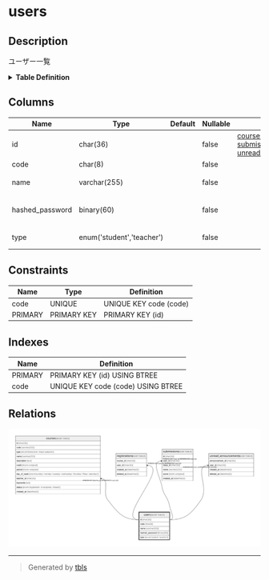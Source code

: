# users

## Description

ユーザー一覧

<details>
<summary><strong>Table Definition</strong></summary>

```sql
CREATE TABLE `users` (
  `id` char(36) COLLATE utf8mb4_bin NOT NULL,
  `code` char(8) COLLATE utf8mb4_bin NOT NULL,
  `name` varchar(255) COLLATE utf8mb4_bin NOT NULL,
  `hashed_password` binary(60) NOT NULL,
  `type` enum('student','teacher') COLLATE utf8mb4_bin NOT NULL,
  PRIMARY KEY (`id`),
  UNIQUE KEY `code` (`code`)
) ENGINE=InnoDB DEFAULT CHARSET=utf8mb4 COLLATE=utf8mb4_bin
```

</details>

## Columns

| Name            | Type                      | Default | Nullable | Children                                                                                                                              | Parents | Comment                |
| --------------- | ------------------------- | ------- | -------- | ------------------------------------------------------------------------------------------------------------------------------------- | ------- | ---------------------- |
| id              | char(36)                  |         | false    | [courses](courses.md) [registrations](registrations.md) [submissions](submissions.md) [unread_announcements](unread_announcements.md) |         |                        |
| code            | char(8)                   |         | false    |                                                                                                                                       |         | 学籍番号                   |
| name            | varchar(255)              |         | false    |                                                                                                                                       |         | ユーザー名                  |
| hashed_password | binary(60)                |         | false    |                                                                                                                                       |         | 暗号化されたパスワード            |
| type            | enum('student','teacher') |         | false    |                                                                                                                                       |         | 学生・教員                  |

## Constraints

| Name    | Type        | Definition             |
| ------- | ----------- | ---------------------- |
| code    | UNIQUE      | UNIQUE KEY code (code) |
| PRIMARY | PRIMARY KEY | PRIMARY KEY (id)       |

## Indexes

| Name    | Definition                         |
| ------- | ---------------------------------- |
| PRIMARY | PRIMARY KEY (id) USING BTREE       |
| code    | UNIQUE KEY code (code) USING BTREE |

## Relations

![er](users.svg)

---

> Generated by [tbls](https://github.com/k1LoW/tbls)
